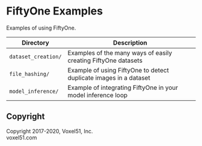 # FiftyOne Examples

Examples of using FiftyOne.

| Directory           | Description                                                       |
| ------------------- | ----------------------------------------------------------------- |
| `dataset_creation/` | Examples of the many ways of easily creating FiftyOne datasets    |
| `file_hashing/`     | Example of using FiftyOne to detect duplicate images in a dataset |
| `model_inference/`  | Example of integrating FiftyOne in your model inference loop      |

## Copyright

Copyright 2017-2020, Voxel51, Inc.<br>
voxel51.com

